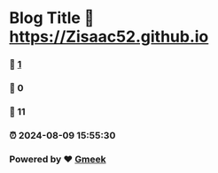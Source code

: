 # Blog Title :link: https://Zisaac52.github.io 
### :page_facing_up: [1](https://Zisaac52.github.io/tag.html) 
### :speech_balloon: 0 
### :hibiscus: 11 
### :alarm_clock: 2024-08-09 15:55:30 
### Powered by :heart: [Gmeek](https://github.com/Meekdai/Gmeek)
